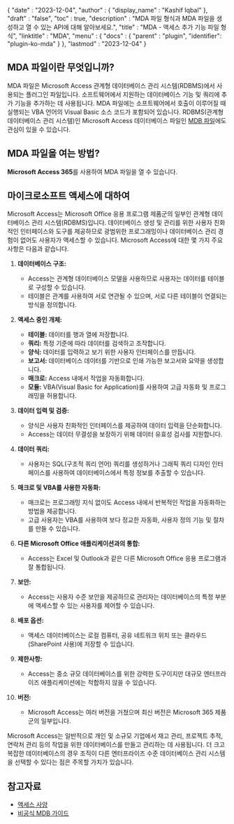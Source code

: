 {
  "date" : "2023-12-04",
  "author" : {
    "display_name" : "Kashif Iqbal"
  },
  "draft" : "false",
  "toc" : true,
  "description" : "MDA 파일 형식과 MDA 파일을 생성하고 열 수 있는 API에 대해 알아보세요.",
  "title" : "MDA - 액세스 추가 기능 파일 형식",
  "linktitle" : "MDA",
  "menu" : {
    "docs" : {
      "parent" : "plugin",
      "identifier": "plugin-ko-mda"
    }
  },
  "lastmod" : "2023-12-04"
}

## MDA 파일이란 무엇입니까?

MDA 파일은 Microsoft Access 관계형 데이터베이스 관리 시스템(RDBMS)에서 사용되는 플러그인 파일입니다. 소프트웨어에서 지원하는 데이터베이스 기능 및 쿼리에 추가 기능을 추가하는 데 사용됩니다. MDA 파일에는 소프트웨어에서 호출이 이루어질 때 실행되는 VBA 언어의 Visual Basic 소스 코드가 포함되어 있습니다. RDBMS(관계형 데이터베이스 관리 시스템)인 Microsoft Access 데이터베이스 파일인 [MDB 파일](/ko/database/mdb/)에도 관심이 있을 수 있습니다.

## MDA 파일을 여는 방법?

**Microsoft Access 365**를 사용하여 MDA 파일을 열 수 있습니다.

## 마이크로소프트 액세스에 대하여

Microsoft Access는 Microsoft Office 응용 프로그램 제품군의 일부인 관계형 데이터베이스 관리 시스템(RDBMS)입니다. 데이터베이스 생성 및 관리를 위한 사용자 친화적인 인터페이스와 도구를 제공하므로 광범위한 프로그래밍이나 데이터베이스 관리 경험이 없어도 사용자가 액세스할 수 있습니다. Microsoft Access에 대한 몇 가지 주요 사항은 다음과 같습니다.

1. **데이터베이스 구조:**
    - Access는 관계형 데이터베이스 모델을 사용하므로 사용자는 데이터를 테이블로 구성할 수 있습니다.
    - 테이블은 관계를 사용하여 서로 연관될 수 있으며, 서로 다른 테이블이 연결되는 방식을 정의합니다.

2. **액세스 중인 개체:**
    - **테이블:** 데이터를 행과 열에 저장합니다.
    - **쿼리:** 특정 기준에 따라 데이터를 검색하고 조작합니다.
    - **양식:** 데이터를 입력하고 보기 위한 사용자 인터페이스를 만듭니다.
    - **보고서:** 데이터베이스 데이터를 기반으로 인쇄 가능한 보고서와 요약을 생성합니다.
    - **매크로:** Access 내에서 작업을 자동화합니다.
    - **모듈:** VBA(Visual Basic for Application)를 사용하여 고급 자동화 및 프로그래밍을 허용합니다.

3. **데이터 입력 및 검증:**
    - 양식은 사용자 친화적인 인터페이스를 제공하여 데이터 입력을 단순화합니다.
    - Access는 데이터 무결성을 보장하기 위해 데이터 유효성 검사를 지원합니다.

4. **데이터 쿼리:**
    - 사용자는 SQL(구조적 쿼리 언어) 쿼리를 생성하거나 그래픽 쿼리 디자인 인터페이스를 사용하여 데이터베이스에서 특정 정보를 추출할 수 있습니다.

5. **매크로 및 VBA를 사용한 자동화:**
    - 매크로는 프로그래밍 지식 없이도 Access 내에서 반복적인 작업을 자동화하는 방법을 제공합니다.
    - 고급 사용자는 VBA를 사용하여 보다 정교한 자동화, 사용자 정의 기능 및 절차를 만들 수 있습니다.

6. **다른 Microsoft Office 애플리케이션과의 통합:**
    - Access는 Excel 및 Outlook과 같은 다른 Microsoft Office 응용 프로그램과 잘 통합됩니다.

7. **보안:**
    - Access는 사용자 수준 보안을 제공하므로 관리자는 데이터베이스의 특정 부분에 액세스할 수 있는 사용자를 제어할 수 있습니다.

8. **배포 옵션:**
    - 액세스 데이터베이스는 로컬 컴퓨터, 공유 네트워크 위치 또는 클라우드(SharePoint 사용)에 저장할 수 있습니다.

9. **제한사항:**
    - Access는 중소 규모 데이터베이스를 위한 강력한 도구이지만 대규모 엔터프라이즈 애플리케이션에는 적합하지 않을 수 있습니다.

10. **버전:**
     - Microsoft Access는 여러 버전을 거쳤으며 최신 버전은 Microsoft 365 제품군의 일부입니다.

Microsoft Access는 일반적으로 개인 및 소규모 기업에서 재고 관리, 프로젝트 추적, 연락처 관리 등의 작업을 위한 데이터베이스를 만들고 관리하는 데 사용됩니다. 더 크고 복잡한 데이터베이스의 경우 조직이 다른 엔터프라이즈 수준 데이터베이스 관리 시스템을 선택할 수 있다는 점은 주목할 가치가 있습니다.

## 참고자료

* [액세스 사양](https://support.microsoft.com/en-us/office/access-specations-0cf3c66f-9cf2-4e32-9568-98c1025bb47c)
* [비공식 MDB 가이드](http://jabakobob.net/mdb/)
